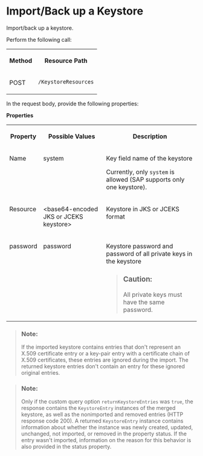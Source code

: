 <!-- loiobcff8523ff08469396674e51f4a688e2 -->

# Import/Back up a Keystore

Import/back up a keystore.



Perform the following call:


<table>
<tr>
<th valign="top">

Method



</th>
<th valign="top">

Resource Path



</th>
</tr>
<tr>
<td valign="top">

POST



</td>
<td valign="top">

`/KeystoreResources` 



</td>
</tr>
</table>

In the request body, provide the following properties:

**Properties**


<table>
<tr>
<th valign="top">

Property



</th>
<th valign="top">

Possible Values



</th>
<th valign="top">

Description



</th>
</tr>
<tr>
<td valign="top">

Name



</td>
<td valign="top">

system



</td>
<td valign="top">

Key field name of the keystore

Currently, only `system` is allowed \(SAP supports only one keystore\).



</td>
</tr>
<tr>
<td valign="top">

Resource



</td>
<td valign="top">

<base64-encoded JKS or JCEKS keystore\>



</td>
<td valign="top">

Keystore in JKS or JCEKS format



</td>
</tr>
<tr>
<td valign="top">

password



</td>
<td valign="top">

password



</td>
<td valign="top">

Keystore password and password of all private keys in the keystore

> ### Caution:  
> All private keys must have the same password.



</td>
</tr>
</table>

> ### Note:  
> If the imported keystore contains entries that don't represent an X.509 certificate entry or a key-pair entry with a certificate chain of X.509 certificates, these entries are ignored during the import. The returned keystore entries don't contain an entry for these ignored original entries.

> ### Note:  
> Only if the custom query option `returnKeystoreEntries` was `true`, the response contains the `KeystoreEntry` instances of the merged keystore, as well as the nonimported and removed entries \(HTTP response code 200\). A returned `KeystoreEntry` instance contains information about whether the instance was newly created, updated, unchanged, not imported, or removed in the property status. If the entry wasn't imported, information on the reason for this behavior is also provided in the status property.

